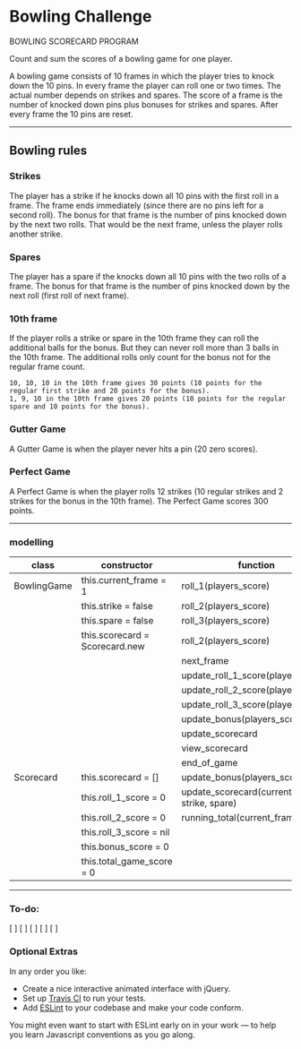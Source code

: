 
Bowling Challenge
=================

BOWLING SCORECARD PROGRAM


Count and sum the scores of a bowling game for one player.

A bowling game consists of 10 frames in which the player tries to knock down the 10 pins.
In every frame the player can roll one or two times. The actual number depends on strikes and spares. The score of a frame is the number of knocked down pins plus bonuses for strikes and spares. After every frame the 10 pins are reset.

---
## Bowling rules

### Strikes

The player has a strike if he knocks down all 10 pins with the first roll in a frame. The frame ends immediately (since there are no pins left for a second roll). The bonus for that frame is the number of pins knocked down by the next two rolls. That would be the next frame, unless the player rolls another strike.

### Spares

The player has a spare if the knocks down all 10 pins with the two rolls of a frame. The bonus for that frame is the number of pins knocked down by the next roll (first roll of next frame).

### 10th frame

If the player rolls a strike or spare in the 10th frame they can roll the additional balls for the bonus. But they can never roll more than 3 balls in the 10th frame. The additional rolls only count for the bonus not for the regular frame count.

    10, 10, 10 in the 10th frame gives 30 points (10 points for the regular first strike and 20 points for the bonus).
    1, 9, 10 in the 10th frame gives 20 points (10 points for the regular spare and 10 points for the bonus).

### Gutter Game

A Gutter Game is when the player never hits a pin (20 zero scores).

### Perfect Game

A Perfect Game is when the player rolls 12 strikes (10 regular strikes and 2 strikes for the bonus in the 10th frame). The Perfect Game scores 300 points.

---

### modelling

|     class      |   constructor                      |   function                                     |
|----------------|------------------------------------|------------------------------------------------|
|  BowlingGame   |  this.current_frame = 1            | roll_1(players_score)                          |
|                |  this.strike = false               | roll_2(players_score)                          |
|                |  this.spare = false                | roll_3(players_score)                          |
|                |  this.scorecard = Scorecard.new    | roll_2(players_score)                          |
|                |                                    | next_frame                                     |
|                |                                    | update_roll_1_score(players_score)             |
|                |                                    | update_roll_2_score(players_score)             |
|                |                                    | update_roll_3_score(players_score)             |
|                |                                    | update_bonus(players_score)                    |
|                |                                    | update_scorecard                               |
|                |                                    | view_scorecard                                 |
|                |                                    | end_of_game                                    |
|  Scorecard     |   this.scorecard = []              | update_bonus(players_score)                    |
|                |   this.roll_1_score = 0            | update_scorecard(current_frame, strike, spare) |
|                |   this.roll_2_score = 0            | running_total(current_frame)                   |
|                |   this.roll_3_score = nil          |                                                |
|                |   this.bonus_score = 0             |                                                |
|                |   this.total_game_score = 0        |                                                |


----
### To-do:
[ ]
[ ]
[ ]
[ ]
[ ]



### Optional Extras

In any order you like:

* Create a nice interactive animated interface with jQuery.
* Set up [Travis CI](https://travis-ci.org) to run your tests.
* Add [ESLint](http://eslint.org/) to your codebase and make your code conform.

You might even want to start with ESLint early on in your work — to help you
learn Javascript conventions as you go along.
